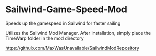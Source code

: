 # Sailwind-Game-Speed-Mod
Speeds up the gamespeed in Sailwind for faster sailing

Utilizes the Sailwind Mod Manager. After installation, simply place the TimeWarp folder in the mod directory

https://github.com/MaxWasUnavailable/SailwindModRepository

